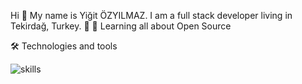Hi 👋
My name is Yiğit ÖZYILMAZ. I am a full stack developer living in Tekirdağ, Turkey. 🥐
🌱 Learning all about Open Source

🛠 Technologies and tools



![skills](https://user-images.githubusercontent.com/100204868/211377309-c624846e-b513-43c4-ba92-44dd4e43ee7e.png)
